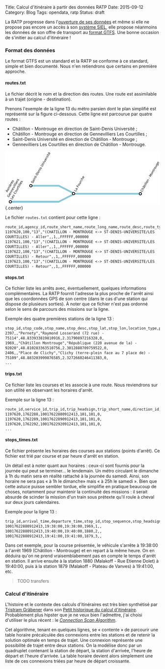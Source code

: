 Title: Calcul d'itinéraire à partir des données RATP
Date: 2015-09-12
Category: Blog
Tags: opendata, ratp
Status: draft

La RATP progresse dans l'[ouverture de ses données](http://data.ratp.fr) et même si elle ne propose pas encore un accès à son [système SIEL](https://fr.wikipedia.org/wiki/Syst%C3%A8me_d'information_en_ligne), elle propose néanmoins les données de son offre de transport au [format GTFS](https://developers.google.com/transit/gtfs/). Une bonne occasion de s'initier au calcul d'itinéraire !

### Format des données

Le format GTFS est un standard et la RATP se conforme à ce standard, simple et bien documenté. Nous n'en retiendrons que certains en première approche.

#### routes.txt

Le fichier décrit le nom et la direction des routes. Une route est assimilable à un trajet (origine - destination).

Prenons l'exemple de la ligne 13 du métro parsien dont le plan simplifié est représenté sur la figure ci-dessous. Cette ligne est parcourue par quatre routes :

* Châtillon - Montrouge en direction de Saint-Denis Université ;
* Châtillon - Montrouge en direction de Gennevilliers Les Courtilles ;
* Saint-Denis Université en direction de Châtillon - Montrouge ;
* Gennevilliers Les Courtilles en direction de Châtillon - Montrouge.

![Plan simplifié de la ligne 13 du métro parisien](/images/connection_scan_algorithm/ligne13.png){.center}

Le fichier `routes.txt` contient pour cette ligne :

```
route_id,agency_id,route_short_name,route_long_name,route_desc,route_type,route_url,route_color,route_text_color
1197620,100,"13","(CHATILLON - MONTROUGE <-> ST-DENIS-UNIVERSITE/LES COURTILLES) - Aller",,1,,FFFFFF,000000
1197621,100,"13","(CHATILLON - MONTROUGE <-> ST-DENIS-UNIVERSITE/LES COURTILLES) - Aller",,1,,FFFFFF,000000
1197622,100,"13","(CHATILLON - MONTROUGE <-> ST-DENIS-UNIVERSITE/LES COURTILLES) - Retour",,1,,FFFFFF,000000
1197623,100,"13","(CHATILLON - MONTROUGE <-> ST-DENIS-UNIVERSITE/LES COURTILLES) - Retour",,1,,FFFFFF,000000
```

#### stops.txt

Ce fichier liste les arrêts avec, éventuellement, quelques informations complémentaires. La RATP fournit l'adresse la plus proche de l'arrêt ainsi que les coordonnées GPS de son centre (dans le cas d'une station qui dispose de plusieurs sorties). À noter que ce fichier n'est pas ordonné selon le sens de parcours des missions sur la ligne.

Exemple des quatre premières stations de la ligne 13 :

```
stop_id,stop_code,stop_name,stop_desc,stop_lat,stop_lon,location_type,parent_station
2397,,"Pernety","Raymond Losserand (72 rue) - 75114",48.833933819810916,2.31790897216328,0,
1969,,"Châtillon Montrouge","République (220 avenue de la) - 92020",48.810283363510756,2.3012888709759522,0,
2406,,"Place de Clichy","Clichy (terre-plein face au 7 place de) - 75109",48.883203999876585,2.3272660246411383,0,
...
```

#### trips.txt

Ce fichier liste les courses et les associe à une route. Nous reviendrons sur son utilité en observant les horaires d'arrêt.

Exemple sur la ligne 13 :

```
route_id,service_id,trip_id,trip_headsign,trip_short_name,direction_id,shape_id
1197620,1762288,10017622880912413,101,101,0,
1197620,1762289,10017622890912413,101,101,0,
1197620,1762292,10017622920912413,101,101,0,
...
```

#### stops_times.txt

Ce fichier présente les horaires des courses aux stations (points d'arrêt). Ce fichier est trié par course et par heure d'arrêt en station.

Un détail est à noter quant aux horaires : ceux-ci sont fournis pour la journée qui peut se terminer... le lendemain. Un métro circulant le dimanche à 1h du matin sera en réalité rattaché à la journée du samedi. Ainsi, son horaire ne sera pas « à 1h le dimanche» mais « à 25h le samedi ». Bien que cette astuce puisse sembler tordue, elle simplifie en pratique beaucoup de choses, notamment pour maintenir la continuité des missions : il serait absurde de scinder la mission d'un train sous prétexte qu'il roule à cheval sur deux jours calendaires.

Exemple pour la ligne 13 :
```
trip_id,arrival_time,departure_time,stop_id,stop_sequence,stop_headsign,shape_dist_traveled
10017622880912413,19:38:00,19:38:00,1969,1,,
10017622880912413,19:40:00,19:40:00,1880,2,,
10017622880912413,19:41:00,19:41:00,1879,3,,
```

Dans cet exemple, pour la course présentée, le véhicule s'arrête à 19:38:00 à l'arrêt 1969 (Châtillon - Montrouge) et en repart à la même heure. On en déduira qu'on ne prend vraisemblabement pas en compte le temps d'arrêt en station. Il arrive ensuite à la station 1880 (Malakoff - Rue Etienne Dolet) à 19:40:00, puis à la station 1879 (Malakoff - Plateau de Vanves) à 19:41:00, etc.

> TODO transfers

### Calcul d'itinéraire

L'histoire et le contexte des calculs d'itinéraires est très bien synthétisé par [Tristram Gräbener](https://twitter.com/tristramg) dans son [Petit historique du calcul d'itinéraire](http://blog.tristramg.eu/petit-historique-du-calcul-ditineraire.html). Probablement plus hipster que je ne veux bien l'admettre, j'ai choisi d'utiliser le plus récent : le *[Connection Scan Algorithm](http://i11www.iti.uni-karlsruhe.de/extra/publications/dpsw-isftr-13.pdf)*.

Cet algorithme, tenant en quelques lignes, se « contente » de parcourir une table horaire précalculée des connexions entre les stations et de retenir la solution optimale en temps de trajet. Une connexion représente une possibilité de trajet entre deux stations. On la modélise donc par un quadruplet contenant la station de départ, la station d'arrivée, l'heure de départ et l'heure d'arrivée. La table horaire devient alors simplement une liste de ces connexions triées par heure de départ croissante.
